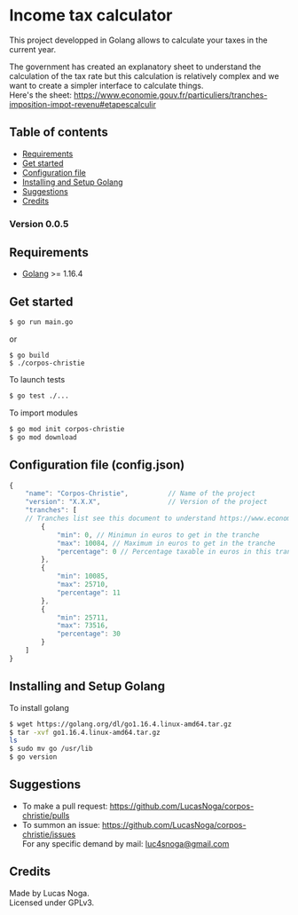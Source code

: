 # Income tax calculator

This project developped in Golang allows to calculate your taxes in the current year.  

The government has created an explanatory sheet to understand the calculation of the tax rate but this calculation is relatively complex and we want to create a simpler interface to calculate things.  
Here's the sheet: https://www.economie.gouv.fr/particuliers/tranches-imposition-impot-revenu#etapescalculir

## Table of contents
- [Requirements](#requirements)
- [Get started](#get-started)
- [Configuration file](#configuration-file-configjson)
- [Installing and Setup Golang](#installing-and-setup-golang)
- [Suggestions](#suggestions)
- [Credits](#credits)

### Version 0.0.5

## Requirements
- [Golang](https://golang.org/dl/) >= 1.16.4

## Get started
```bash
$ go run main.go
```
or
```
$ go build
$ ./corpos-christie
```

To launch tests
```bash
$ go test ./...
```

To import modules
```bash
$ go mod init corpos-christie
$ go mod download
```

## Configuration file (config.json)
```js
{
    "name": "Corpos-Christie",          // Name of the project
    "version": "X.X.X",                 // Version of the project
    "tranches": [      
    // Tranches list see this document to understand https://www.economie.gouv.fr/particuliers/tranches-imposition-impot-revenu#etapescalculir                
        {
            "min": 0, // Minimun in euros to get in the tranche
            "max": 10084, // Maximum in euros to get in the tranche
            "percentage": 0 // Percentage taxable in euros in this tranche
        },
        {
            "min": 10085,
            "max": 25710,
            "percentage": 11
        },
        {
            "min": 25711,
            "max": 73516,
            "percentage": 30
        }
    ]
}
```

## Installing and Setup Golang
To install golang
```bash
$ wget https://golang.org/dl/go1.16.4.linux-amd64.tar.gz
$ tar -xvf go1.16.4.linux-amd64.tar.gz
ls
$ sudo mv go /usr/lib
$ go version
```

## Suggestions
- To make a pull request: https://github.com/LucasNoga/corpos-christie/pulls
- To summon an issue: https://github.com/LucasNoga/corpos-christie/issues  
For any specific demand by mail: luc4snoga@gmail.com

## Credits
Made by Lucas Noga.  
Licensed under GPLv3.